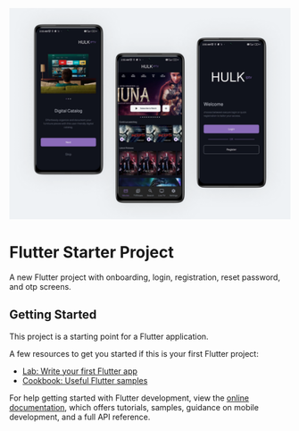 ![alt text](https://github.com/Rashad-seada/Flutter-iptv/blob/master/Mockup%204qs.png?raw=true)

# Flutter Starter Project

A new Flutter project with onboarding, login, registration, reset password, and otp screens.

## Getting Started

This project is a starting point for a Flutter application.

A few resources to get you started if this is your first Flutter project:

- [Lab: Write your first Flutter app](https://docs.flutter.dev/get-started/codelab)
- [Cookbook: Useful Flutter samples](https://docs.flutter.dev/cookbook)

For help getting started with Flutter development, view the
[online documentation](https://docs.flutter.dev/), which offers tutorials,
samples, guidance on mobile development, and a full API reference.
